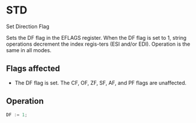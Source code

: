 # STD

Set Direction Flag

Sets the DF flag in the EFLAGS register.
When the DF flag is set to 1, string operations decrement the index regis-ters (ESI and/or EDI).
Operation is the same in all modes.

## Flags affected

- The DF flag is set. The CF, OF, ZF, SF, AF, and PF flags are unaffected.

## Operation

```C
DF := 1;
```

